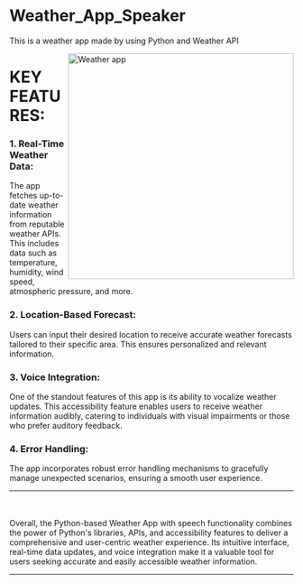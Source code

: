 # Weather_App_Speaker
This is a weather app made by using Python and Weather API

<img align="right" src="https://media-cldnry.s-nbcnews.com/image/upload/t_focal-758x379,f_auto,q_auto:best/rockcms/2023-10/231010-Hurricane-Lidia-NOAA-satellite-ac-859p-84547a.gif" alt="Weather app" width="400px"></img>

<h1>KEY FEATURES: </h1>
<h3>1. Real-Time Weather Data: </h3><p>The app fetches up-to-date weather information from reputable weather APIs. This includes data such as temperature, humidity, wind speed, atmospheric pressure, and more.</p>

<h3>2. Location-Based Forecast: </h3><p>Users can input their desired location to receive accurate weather forecasts tailored to their specific area. This ensures personalized and relevant information.</p>

<h3>3. Voice Integration: </h3><p>One of the standout features of this app is its ability to vocalize weather updates. This accessibility feature enables users to receive weather information audibly, catering to individuals with visual impairments or those who prefer auditory feedback.</p>


<h3>4. Error Handling: </h3><p> The app incorporates robust error handling mechanisms to gracefully manage unexpected scenarios, ensuring a smooth user experience.</p>


<hr><br><br>Overall, the Python-based Weather App with speech functionality combines the power of Python's libraries, APIs, and accessibility features to deliver a comprehensive and user-centric weather experience. Its intuitive interface, real-time data updates, and voice integration make it a valuable tool for users seeking accurate and easily accessible weather information.

<hr>


